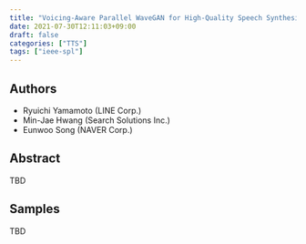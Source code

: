 ```yaml
---
title: "Voicing-Aware Parallel WaveGAN for High-Quality Speech Synthesis"
date: 2021-07-30T12:11:03+09:00
draft: false
categories: ["TTS"]
tags: ["ieee-spl"]
---
```


## Authors

- Ryuichi Yamamoto (LINE Corp.)
- Min-Jae Hwang (Search Solutions Inc.)
- Eunwoo Song (NAVER Corp.)

## Abstract

TBD

## Samples

TBD